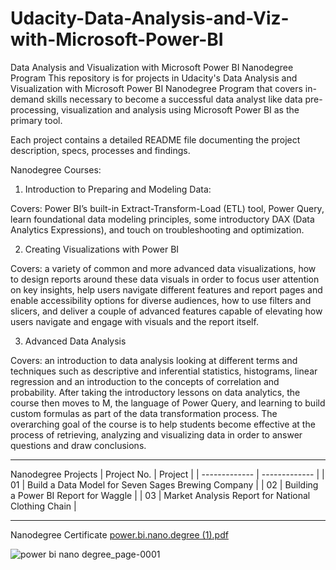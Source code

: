 # Udacity-Data-Analysis-and-Viz-with-Microsoft-Power-BI
Data Analysis and Visualization with Microsoft Power BI Nanodegree Program
This repository is for projects in Udacity's Data Analysis and Visualization with Microsoft Power BI Nanodegree Program that covers in-demand skills necessary to become a successful data analyst like data pre-processing, visualization and analysis using Microsoft Power BI as the primary tool.

Each project contains a detailed README file documenting the project description, specs, processes and findings.

Nanodegree Courses:
1. Introduction to Preparing and Modeling Data:

Covers: Power BI’s built-in Extract-Transform-Load (ETL) tool, Power Query, learn foundational data modeling principles, some introductory DAX (Data Analytics Expressions), and touch on troubleshooting and optimization.

2. Creating Visualizations with Power BI

Covers: a variety of common and more advanced data visualizations, how to design reports around these data visuals in order to focus user attention on key insights, help users navigate different features and report pages and enable accessibility options for diverse audiences, how to use filters and slicers, and deliver a couple of advanced features capable of elevating how users navigate and engage with visuals and the report itself.

3. Advanced Data Analysis

Covers: an introduction to data analysis looking at different terms and techniques such as descriptive and inferential statistics, histograms, linear regression and an introduction to the concepts of correlation and probability. After taking the introductory lessons on data analytics, the course then moves to M, the language of Power Query, and learning to build custom formulas as part of the data transformation process. The overarching goal of the course is to help students become effective at the process of retrieving, analyzing and visualizing data in order to answer questions and draw conclusions.

--------------------------------------------------------------------------

Nanodegree Projects	
| Project No.  | Project |
| ------------- | ------------- |
| 01  | Build a Data Model for Seven Sages Brewing Company  |
| 02  | Building a Power BI Report for Waggle |
| 03  | Market Analysis Report for National Clothing Chain  |

-----------------------------------------------------------------------------

Nanodegree Certificate [power.bi.nano.degree (1).pdf](https://github.com/AhmedSAAhmed/Udacity-Data-Analysis-and-Viz-with-Microsoft-Power-BI/files/12909338/power.bi.nano.degree.1.pdf)


![power bi nano degree_page-0001](https://github.com/AhmedSAAhmed/Udacity-Data-Analysis-and-Viz-with-Microsoft-Power-BI/assets/91282437/86e4006c-377e-4953-8202-c318dbd7b8ad)
